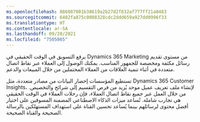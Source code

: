 ```yaml
---
ms.openlocfilehash: 886087001b38619a2b27d2f832af777ff21a0483
ms.sourcegitcommit: 6402fa875c0008328cdc2ddd659a927dd0996f33
ms.translationtype: HT
ms.contentlocale: ar-SA
ms.lasthandoff: 09/20/2021
ms.locfileid: "7505865"
---
```

يرفع التسويق في الوقت الحقيقي في Dynamics 365 Marketing من مستوى تقديم رسائل مكثفة ومخصصة للجمهور المناسب. يمكنك الوصول إلى العملاء عبر نقاط اتصال متعددة في أثناء تنمية العلاقات من العملاء المحتملين من خلال المبيعات والدعم.

تستطيع المؤسسات إحضار البيانات من مصادر متعددة، مثل Dynamics 365 Customer Insights، لإنشاء ملف تعريف عميل موحد يُزيد من فرص التقسيم إلى شرائح والتخصيص. من خلال العمل عبر جميع نقاط اتصال العملاء، فإن رحلات العملاء في الوقت الحقيقي هي تجارب شاملة. تُساعد ميزات الذكاء الاصطناعي المضمنة المسوقين على اختيار أفضل محتوى لرسائلهم بينما يُساعد تحسين القناة على استهداف المستهلكين بالرسالة الصحيحة والقناة الصحيحة.
